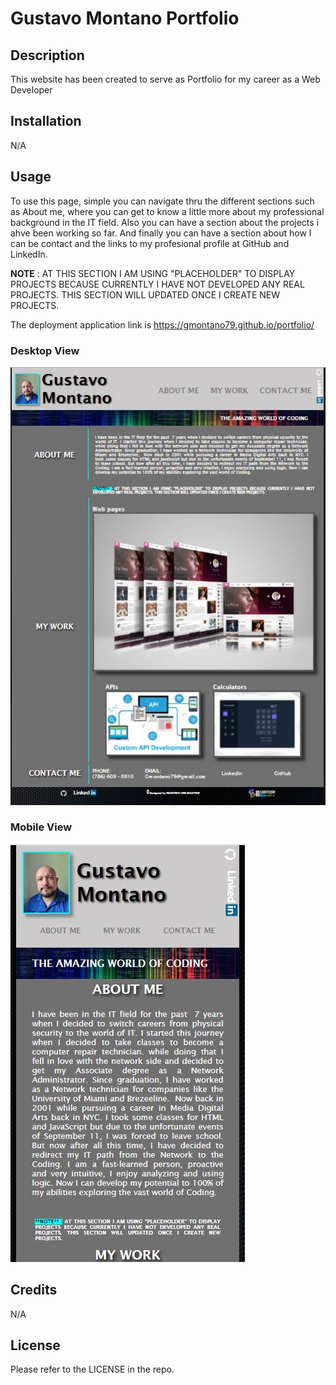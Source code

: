 # Gustavo Montano Portfolio

## Description

This website has been created to serve as Portfolio for my career as a Web Developer

## Installation

N/A

## Usage

To use this page, simple you can navigate thru the different sections such as About me, where you can get to know a little more about my professional background in the IT field. Also you can have a section about the projects i ahve been working so far. And finally you can have a section about how I can be contact and the links to my profesional profile at GitHub and LinkedIn.

**NOTE** : AT THIS SECTION I AM USING "PLACEHOLDER" TO
DISPLAY PROJECTS BECAUSE CURRENTLY I HAVE NOT DEVELOPED ANY REAL
PROJECTS. THIS SECTION WILL UPDATED ONCE I CREATE NEW PROJECTS.

The deployment application link is https://gmontano79.github.io/portfolio/

### **Desktop View**

![alt Page Screenshoot - Desktop](./assets/img/portfoliopage-screenshot.JPG)

### **Mobile View**

![alt Page Screenshoot - mobile](./assets/img/portfoliopage-screenshot-mobile.JPG)

## Credits

N/A

## License

Please refer to the LICENSE in the repo.
